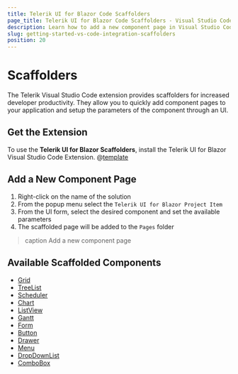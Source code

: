 ```yaml
---
title: Telerik UI for Blazor Code Scaffolders
page_title: Telerik UI for Blazor Code Scaffolders - Visual Studio Code Integration
description: Learn how to add a new component page in Visual Studio Code via code scaffolder templates.
slug: getting-started-vs-code-integration-scaffolders
position: 20
---
```



# Scaffolders

The Telerik Visual Studio Code extension provides scaffolders for increased developer productivity. They allow you to quickly add component pages to your application and setup the parameters of the component through an UI.

## Get the Extension

To use the **Telerik UI for Blazor Scaffolders**, install the Telerik UI for Blazor Visual Studio Code Extension. @[template](/_contentTemplates/common/general-info.md#vs-code-x-download)

## Add a New Component Page

1. Right-click on the name of the solution
1. From the popup menu select the `Telerik UI for Blazor Project Item`
1. From the UI form, select the desired component and set the available parameters
2. The scaffolded page will be added to the `Pages` folder

>caption Add a new component page

## Available Scaffolded Components

* [Grid](slug:grid-overview)
* [TreeList](slug:treelist-overview)
* [Scheduler](slug:scheduler-overview)
* [Chart](slug:components/chart/overview)
* [ListView](slug:listview-overview)
* [Gantt](slug:gantt-overview)
* [Form](slug:form-overview)
* [Button](slug:components/button/overview)
* [Drawer](slug:drawer-overview)
* [Menu](slug:components/menu/overview)
* [DropDownList](slug:components/dropdownlist/overview)
* [ComboBox](slug:components/combobox/overview)